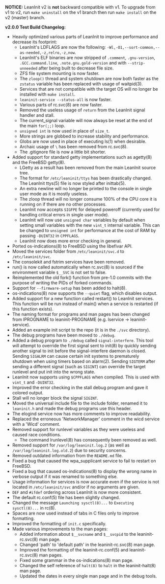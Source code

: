 **NOTICE:** LeanInit v2 is **not** backward compatible with v1. To upgrade from v1 to v2, run `make uninstall` on the v1 branch then run `make install` on the v2 (master) branch.

**v2.0.0 Test Build Changelog:**
* Heavily optimized various parts of LeanInit to improve performance and decrease its footprint:
    * LeanInit's LDFLAGS are now the following: `-Wl,-O1,--sort-common,--as-needed,-z,relro,-z,now`.
    * LeanInit's ELF binaries are now stripped of `.comment`, `.gnu-version`, `.GCC.command.line`, `.note.gnu.gold-version` and with `--strip-unneeded` after being built to decrease file size.
    * ZFS file system mounting is now faster.
    * The `zloop()` thread and system shutdown are now both faster as the `zstatus` variable has been replaced with usage of waitpid(3).
    * Services that are not compatible with the target OS will no longer be installed with `make install`.
    * `leaninit-service --status-all` is now faster.
    * Various parts of rc.svc(8) are now faster.
    * Removed the useless usage of `return` from the LeanInit signal handler and stall.
    * The current_signal variable will now always be reset at the end of the main `for(;;)` loop.
    * `unsigned int` is now used in place of `size_t`.
    * More strings are globbed to increase stability and performance.
    * Globs are now used in place of executing ls(1) when desirable.
    * Archaic usage of `\` has been removed from rc.svc(8).
    * The .gitignore file is now a little bit shorter.
* Added support for standard getty implementations such as agetty(8) and the FreeBSD getty(8).
    * LGetty as a result has been removed from the main LeanInit source tree.
    * The format for `/etc/leaninit/ttys` has been drastically changed. The LeanInit ttys(5) file is now styled after inittab(5).
    * An extra newline will no longer be printed to the console in single user mode as it is mostly useless.
    * The zloop thread will no longer consume 100% of the CPU core it is running on if there are no other processes.
    * LeanInit now accepts `SIGFPE` for delayed poweroff (currently used for handling critical errors in single user mode).
    * LeanInit will now use `unsigned char` variables by default when setting small variables with the new `vint_t` internal variable. This can be changed to `unsigned int` for performance at the cost of RAM by passing `-DUINT32` in `CPPFLAGS`.
    * LeanInit now does more error checking in general.
* Ported os-indications(8) to FreeBSD using the libefivar API.
* Moved the services folder from `/etc/leaninit/svc.d` to `/etc/leaninit/svc`.
* The consolekit and fstrim services have been removed.
* run() is now called automatically when rc.svc(8) is sourced if the environment variable `$__SVC` is not set to false.
* Reimplemented the old fork() function from pre-1.0 commits with the purpose of writing the PIDs of forked commands.
* Support for `--firmware-setup` has been added to halt(8).
* os-indications(8) now supports the `--quiet` flag, which disables output.
* Added support for a new function called restart() to LeanInit services. This function will be run instead of main() when a service is restarted (if this function exists).
* The naming format for programs and man pages has been changed from lPROGNAME to leaninit-PROGNAME (e.g. lservice -> leaninit-service).
* Added an example init script to the repo (it is in the `./svc` directory).
* The debug programs have been moved to `./debug`.
* Added a debug program to `./debug` called `signal-interfere`. This tool will attempt to override the first signal sent to init(8) by quickly sending another signal to init before the signal-interfere daemon is closed. Sending `SIGALRM` can cause certain init systems to prematurely shutdown when using timers based on alarm(2). Sending `SIGTERM` after sending a different signal (such as `SIGINT`) can override the target runlevel and put init into the wrong state.
* LeanInit now supports using `$CPPFLAGS` when compiled. This is used with `vint_t` and `-DUINT32`.
* Improved the error checking in the stall debug program and gave it colored output.
* Stall will no longer block the signal `SIGINT`.
* Moved the universal include file to the include folder, renamed it to `leaninit.h` and made the debug programs use this header.
* The elogind service now has more comments to improve readability.
* Replaced the erroneous 'NetworkManager' comment in the wicd service with a 'Wicd' comment.
* Removed support for runlevel variables as they were useless and caused race conditions.
    * The command lrunlevel(8) has consequently been removed as well.
* Removed support for `/var/log/leaninit.log.2` (as well as `/var/log/leaninit.log.old.2`) due to security concerns.
* Removed outdated information from the `README.md` file.
* Fixed a bug that caused the wpa_supplicant service to fail to restart on FreeBSD.
* Fixed a bug that caused os-indications(8) to display the wrong name in verbose output if it was renamed to something else.
* Usage information for services is now accurate even if the service is not located in `/etc/leaninit/svc` and/or if no arguments are given.
* `DEF` and `#ifdef` ordering across LeanInit is now more consistent.
* The default rc.conf(5) file has been slightly changed.
* Changed the message `Launching sysctl(8)...` to `Executing sysctl(8)...` in rc(8).
* Spaces are now used instead of tabs in C files only to improve formatting.
* Improved the formatting of `init.c` specifically.
* Made various improvements to the man pages:
    * Added information about `$__svcname` and `$__svcpid` to the leaninit-rc.svc(8) man page.
    * Changed 'path' to 'default path' in the leaninit-rc.svc(8) man page.
    * Improved the formatting of the leaninit-rc.conf(5) and leaninit-rc.svc(8) man pages.
    * Fixed some grammar in the os-indications(8) man page.
    * Changed the self reference of `halt(8)` to `halt` in the leaninit-halt(8) man page.
    * Updated the dates in every single man page and in the debug tools.
